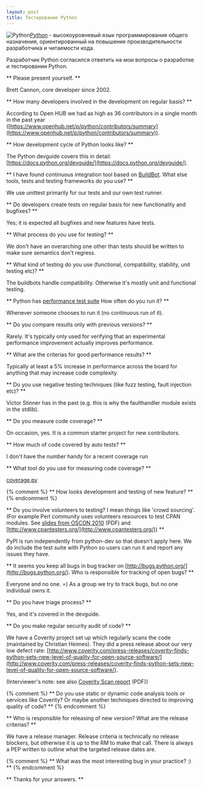 ```yaml
---
layout: post
title: Тестирование Python
---
```




<img src="{{ site.baseurl }}/images/logo-python.png" alt="Python" style="float:left">

[Python](https://www.python.org/) - высокоуровневый язык программирования
общего назначения, ориентированный на повышение производительности разработчика и читаемости кода.

Разработчик Python согласился ответить на мои вопросы о разработке и тестировании Python.

** Please present yourself. **

Brett Cannon, core developer since 2002.

** How many developers involved in the development on regular basis? **

According to Open HUB we had as high as 36 contributors in a single month in the past year ([https://www.openhub.net/p/python/contributors/summary](https://www.openhub.net/p/python/contributors/summary)).

** How development cycle of Python looks like? **

The Python devguide covers this in detail:
[https://docs.python.org/devguide/](https://docs.python.org/devguide/).

** I have found continuous integration tool based on
[BuildBot](https://www.python.org/dev/buildbot/).
What else tools, tests and testing frameworks do you use? **

We use unittest primarily for our tests and our own test runner.

** Do developers create tests on regular basis for new functionality and bugfixes? **

Yes; it is expected all bugfixes and new features have tests.

** What process do you use for testing? **

We don't have an overarching one other than tests
should be written to make sure semantics don't regress.

** What kind of testing do you use (functional, compatibility, stability,
unit testing etc)? **

The buildbots handle compatibility. Otherwise it's mostly unit and functional testing.
 
** Python has [performance test suite](http://hg.python.org/benchmarks/file/9a1136898539/README.txt)
How often do you run it? **

Whenever someone chooses to run it (no continuous run of it).
 
** Do you compare results only with previous versions? **

Rarely. It's typically only used for verifying that
an experimental performance improvement actually improves performance.

** What are the criterias for good performance results? **

Typically at least a 5% increase in performance across
the board for anything that may increase code complexity.

** Do you use negative testing techniques
(like fuzz testing, fault injection etc)? **

Victor Stinner has in the past (e.g. this is
why the faulthandler module exists in the stdlib).

** Do you measure code coverage? **

On occasion, yes. It is a common starter project for new contributors.

** How much of code covered by auto tests? **

I don't have the number handy for a recent coverage run

** What tool do you use for measuring code coverage? **

[coverage.py](https://pypi.python.org/pypi/coverage)

{% comment %}
** How looks development and testing of new feature? **
{% endcomment %}

** Do you involve volunteers to testing? I mean things like 'crowd sourcing'.
(For example Perl community uses volunteers resources to test CPAN modules.
See [slides from OSCON 2010](http://www.dagolden.com/wp-content/uploads/2009/04/Free-QA-OSCON-2010.pdf) (PDF)
and [http://www.cpantesters.org/](http://www.cpantesters.org/)) **

PyPI is run independently from python-dev so that doesn't apply here.
We do include the test suite with Python so users can run it and report any issues they have.

** It seems you keep all bugs in bug tracker on [http://bugs.python.org/](http://bugs.python.org/).
Who is responsible for tracking of open bugs? **

Everyone and no one. =) As a group we try to track bugs, but no one individual owns it.

** Do you have triage process? **

Yes, and it's covered in the devguide.

** Do you make regular security audit of code? **

We have a Coverity project set up which regularly
scans the code (maintained by Christian Heimes).
They did a press release about our very low defect rate:
[http://www.coverity.com/press-releases/coverity-finds-python-sets-new-level-of-quality-for-open-source-software/](http://www.coverity.com/press-releases/coverity-finds-python-sets-new-level-of-quality-for-open-source-software/).

(Interviewer's note: see also [Coverity Scan report](http://wpcme.coverity.com/wp-content/uploads/2013-Coverity-Scan-Spotlight-Python.pdf) (PDF))

{% comment %}
** Do you use static or dynamic code analysis tools or services like Coverity?
Or maybe another techniques directed to improving quality of code? **
{% endcomment %}

** Who is responsible for releasing of new version? What are the release criterias? **

We have a release manager. Release criteria is technically
no release blockers, but otherwise it is up to the RM to make that call.
There is always a PEP written to outline what the targeted release dates are.

{% comment %}
** What was the most interesting bug in your practice? :) **
{% endcomment %}

** Thanks for your answers. **
